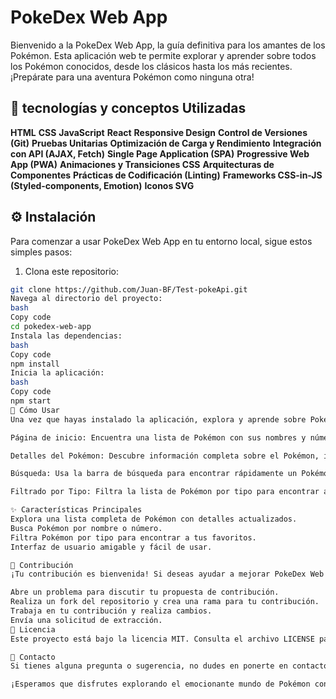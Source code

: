 
# PokeDex Web App

Bienvenido a la PokeDex Web App, la guía definitiva para los amantes de los Pokémon. Esta aplicación web te permite explorar y aprender sobre todos los Pokémon conocidos, desde los clásicos hasta los más recientes. ¡Prepárate para una aventura Pokémon como ninguna otra!

## 🚀  tecnologías y conceptos Utilizadas

**HTML**
**CSS**
**JavaScript**
**React**
**Responsive Design**
**Control de Versiones (Git)**
**Pruebas Unitarias**
**Optimización de Carga y Rendimiento**
**Integración con API (AJAX, Fetch)**
**Single Page Application (SPA)**
**Progressive Web App (PWA)**
**Animaciones y Transiciones CSS**
**Arquitecturas de Componentes**
**Prácticas de Codificación (Linting)**
**Frameworks CSS-in-JS (Styled-components, Emotion)**
**Iconos SVG**

## ⚙️ Instalación

Para comenzar a usar PokeDex Web App en tu entorno local, sigue estos simples pasos:

1. Clona este repositorio:

```bash
git clone https://github.com/Juan-BF/Test-pokeApi.git
Navega al directorio del proyecto:
bash
Copy code
cd pokedex-web-app
Instala las dependencias:
bash
Copy code
npm install
Inicia la aplicación:
bash
Copy code
npm start
🧭 Cómo Usar
Una vez que hayas instalado la aplicación, explora y aprende sobre Pokémon de la siguiente manera:

Página de inicio: Encuentra una lista de Pokémon con sus nombres y números. Haz clic en un Pokémon para obtener detalles.

Detalles del Pokémon: Descubre información completa sobre el Pokémon, incluyendo tipo, habilidades y estadísticas.

Búsqueda: Usa la barra de búsqueda para encontrar rápidamente un Pokémon por nombre o número.

Filtrado por Tipo: Filtra la lista de Pokémon por tipo para encontrar a tus favoritos.

✨ Características Principales
Explora una lista completa de Pokémon con detalles actualizados.
Busca Pokémon por nombre o número.
Filtra Pokémon por tipo para encontrar a tus favoritos.
Interfaz de usuario amigable y fácil de usar.

👥 Contribución
¡Tu contribución es bienvenida! Si deseas ayudar a mejorar PokeDex Web App, sigue estos pasos:

Abre un problema para discutir tu propuesta de contribución.
Realiza un fork del repositorio y crea una rama para tu contribución.
Trabaja en tu contribución y realiza cambios.
Envía una solicitud de extracción.
📜 Licencia
Este proyecto está bajo la licencia MIT. Consulta el archivo LICENSE para obtener más detalles.

📧 Contacto
Si tienes alguna pregunta o sugerencia, no dudes en ponerte en contacto con nosotros:

¡Esperamos que disfrutes explorando el emocionante mundo de Pokémon con PokeDex Web App! ¡Atrapa 'em a todos!